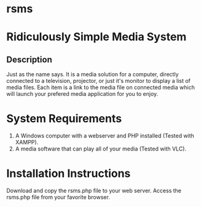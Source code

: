 # rsms
Ridiculously Simple Media System
================================
Description
-----------
Just as the name says. It is a media solution for a computer,
directly connected to a television, projector, or just it's
monitor to display a list of media files. Each item is a link
to the media file on connected media which will launch your
prefered media application for you to enjoy.

System Requirements
===================
1. A Windows computer with a webserver and PHP installed (Tested with XAMPP).
2. A media software that can play all of your media (Tested with VLC).

Installation Instructions
=========================
Download and copy the rsms.php file to your web server.
Access the rsms.php file from your favorite browser.

